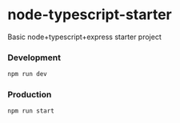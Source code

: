 # node-typescript-starter
Basic node+typescript+express starter project

### Development
```bash
npm run dev
```

### Production
```bash
npm run start
```
